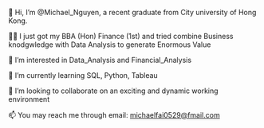 👋 Hi, I’m @Michael_Nguyen, a recent graduate from City university of Hong Kong.

👨‍🎓 I just got my BBA (Hon) Finance (1st) and tried combine Business knodgwledge with Data Analysis to generate Enormous Value

👀 I’m interested in Data_Analysis and Financial_Analysis

🌱 I’m currently learning SQL, Python, Tableau

💞️ I’m looking to collaborate on an exciting and dynamic working environment

📫 You may reach me through email: michaelfai0529@fmail.com
